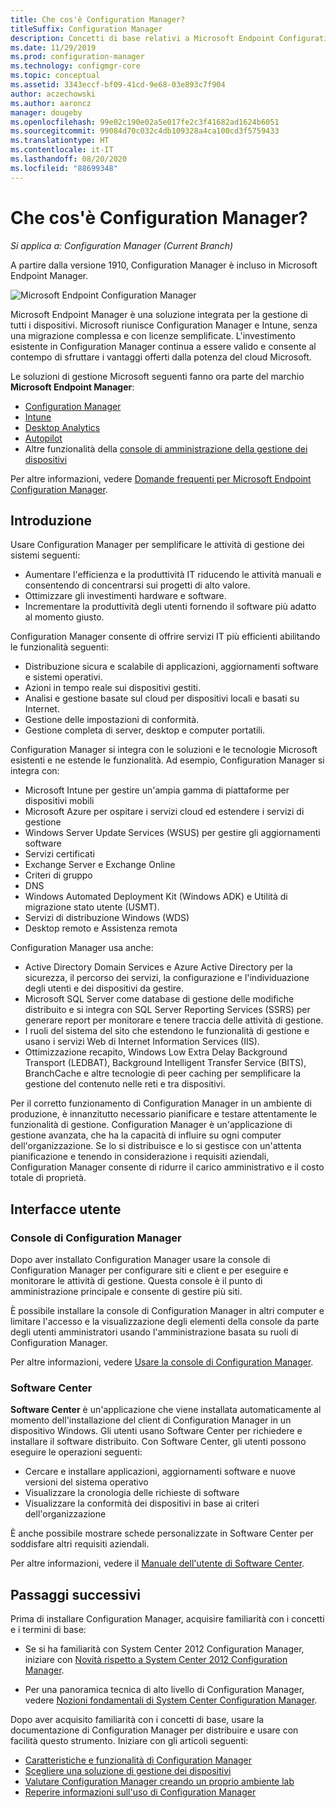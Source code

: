 ```yaml
---
title: Che cos'è Configuration Manager?
titleSuffix: Configuration Manager
description: Concetti di base relativi a Microsoft Endpoint Configuration Manager.
ms.date: 11/29/2019
ms.prod: configuration-manager
ms.technology: configmgr-core
ms.topic: conceptual
ms.assetid: 3343eccf-bf09-41cd-9e68-03e893c7f904
author: aczechowski
ms.author: aaroncz
manager: dougeby
ms.openlocfilehash: 99e02c190e02a5e017fe2c3f41682ad1624b6051
ms.sourcegitcommit: 99084d70c032c4db109328a4ca100cd3f5759433
ms.translationtype: HT
ms.contentlocale: it-IT
ms.lasthandoff: 08/20/2020
ms.locfileid: "88699348"
---
```

# <a name="what-is-configuration-manager"></a>Che cos'è Configuration Manager?

*Si applica a: Configuration Manager (Current Branch)*

A partire dalla versione 1910, Configuration Manager è incluso in Microsoft Endpoint Manager.

![Microsoft Endpoint Configuration Manager](media/4960084-endpoint-manager-logo.png)

Microsoft Endpoint Manager è una soluzione integrata per la gestione di tutti i dispositivi. Microsoft riunisce Configuration Manager e Intune, senza una migrazione complessa e con licenze semplificate. L'investimento esistente in Configuration Manager continua a essere valido e consente al contempo di sfruttare i vantaggi offerti dalla potenza del cloud Microsoft.

Le soluzioni di gestione Microsoft seguenti fanno ora parte del marchio **Microsoft Endpoint Manager**:

- [Configuration Manager](/configmgr)
- [Intune](/intune)
- [Desktop Analytics](../../desktop-analytics/overview.md)
- [Autopilot](/intune/enrollment/enrollment-autopilot)
- Altre funzionalità della [console di amministrazione della gestione dei dispositivi](https://techcommunity.microsoft.com/t5/enterprise-mobility-security/microsoft-intune-rolls-out-an-improved-streamlined-endpoint/ba-p/937760)

Per altre informazioni, vedere [Domande frequenti per Microsoft Endpoint Configuration Manager](microsoft-endpoint-manager-faq.md).

## <a name="introduction"></a>Introduzione

Usare Configuration Manager per semplificare le attività di gestione dei sistemi seguenti:

- Aumentare l'efficienza e la produttività IT riducendo le attività manuali e consentendo di concentrarsi sui progetti di alto valore.  
- Ottimizzare gli investimenti hardware e software.  
- Incrementare la produttività degli utenti fornendo il software più adatto al momento giusto.  

Configuration Manager consente di offrire servizi IT più efficienti abilitando le funzionalità seguenti:

- Distribuzione sicura e scalabile di applicazioni, aggiornamenti software e sistemi operativi.
- Azioni in tempo reale sui dispositivi gestiti.
- Analisi e gestione basate sul cloud per dispositivi locali e basati su Internet.
- Gestione delle impostazioni di conformità.  
- Gestione completa di server, desktop e computer portatili.

Configuration Manager si integra con le soluzioni e le tecnologie Microsoft esistenti e ne estende le funzionalità. Ad esempio, Configuration Manager si integra con:  

- Microsoft Intune per gestire un'ampia gamma di piattaforme per dispositivi mobili
- Microsoft Azure per ospitare i servizi cloud ed estendere i servizi di gestione
- Windows Server Update Services (WSUS) per gestire gli aggiornamenti software
- Servizi certificati
- Exchange Server e Exchange Online
- Criteri di gruppo
- DNS
- Windows Automated Deployment Kit (Windows ADK) e Utilità di migrazione stato utente (USMT).
- Servizi di distribuzione Windows (WDS)
- Desktop remoto e Assistenza remota

Configuration Manager usa anche:  

- Active Directory Domain Services e Azure Active Directory per la sicurezza, il percorso dei servizi, la configurazione e l'individuazione degli utenti e dei dispositivi da gestire.  
- Microsoft SQL Server come database di gestione delle modifiche distribuito e si integra con SQL Server Reporting Services (SSRS) per generare report per monitorare e tenere traccia delle attività di gestione.  
- I ruoli del sistema del sito che estendono le funzionalità di gestione e usano i servizi Web di Internet Information Services (IIS).
- Ottimizzazione recapito, Windows Low Extra Delay Background Transport (LEDBAT), Background Intelligent Transfer Service (BITS), BranchCache e altre tecnologie di peer caching per semplificare la gestione del contenuto nelle reti e tra dispositivi.

Per il corretto funzionamento di Configuration Manager in un ambiente di produzione, è innanzitutto necessario pianificare e testare attentamente le funzionalità di gestione. Configuration Manager è un'applicazione di gestione avanzata, che ha la capacità di influire su ogni computer dell'organizzazione. Se lo si distribuisce e lo si gestisce con un'attenta pianificazione e tenendo in considerazione i requisiti aziendali, Configuration Manager consente di ridurre il carico amministrativo e il costo totale di proprietà.  

## <a name="user-interfaces"></a>Interfacce utente

### <a name="the-configuration-manager-console"></a><a name="BKMK_Console"></a> Console di Configuration Manager

Dopo aver installato Configuration Manager usare la console di Configuration Manager per configurare siti e client e per eseguire e monitorare le attività di gestione. Questa console è il punto di amministrazione principale e consente di gestire più siti.  

È possibile installare la console di Configuration Manager in altri computer e limitare l'accesso e la visualizzazione degli elementi della console da parte degli utenti amministratori usando l'amministrazione basata su ruoli di Configuration Manager.  

Per altre informazioni, vedere [Usare la console di Configuration Manager](../servers/manage/admin-console.md).

### <a name="software-center"></a><a name="BKMK_ApplicationCatalog"></a> Software Center

**Software Center** è un'applicazione che viene installata automaticamente al momento dell'installazione del client di Configuration Manager in un dispositivo Windows. Gli utenti usano Software Center per richiedere e installare il software distribuito. Con Software Center, gli utenti possono eseguire le operazioni seguenti:  

- Cercare e installare applicazioni, aggiornamenti software e nuove versioni del sistema operativo
- Visualizzare la cronologia delle richieste di software
- Visualizzare la conformità dei dispositivi in base ai criteri dell'organizzazione

È anche possibile mostrare schede personalizzate in Software Center per soddisfare altri requisiti aziendali.

Per altre informazioni, vedere il [Manuale dell'utente di Software Center](software-center.md).

## <a name="next-steps"></a>Passaggi successivi

Prima di installare Configuration Manager, acquisire familiarità con i concetti e i termini di base:

- Se si ha familiarità con System Center 2012 Configuration Manager, iniziare con [Novità rispetto a System Center 2012 Configuration Manager](../plan-design/changes/what-has-changed-from-configuration-manager-2012.md).

- Per una panoramica tecnica di alto livello di Configuration Manager, vedere [Nozioni fondamentali di System Center Configuration Manager](fundamentals.md).

Dopo aver acquisito familiarità con i concetti di base, usare la documentazione di Configuration Manager per distribuire e usare con facilità questo strumento. Iniziare con gli articoli seguenti:

- [Caratteristiche e funzionalità di Configuration Manager](../plan-design/changes/features-and-capabilities.md)  
- [Scegliere una soluzione di gestione dei dispositivi](../plan-design/choose-a-device-management-solution.md)  
- [Valutare Configuration Manager creando un proprio ambiente lab](../get-started/set-up-your-lab.md)
- [Reperire informazioni sull'uso di Configuration Manager](find-help.md)